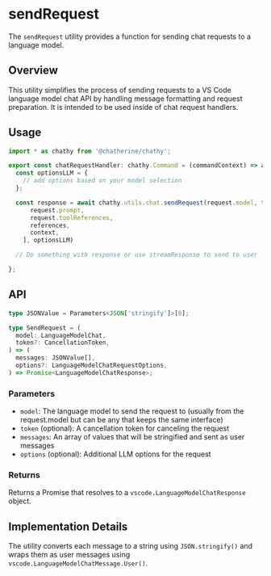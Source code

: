 # sendRequest

The `sendRequest` utility provides a function for sending chat requests to a language model.

## Overview

This utility simplifies the process of sending requests to a VS Code language model chat API by handling message formatting and request preparation. It is intended to be used inside of chat request handlers.

## Usage

```typescript
import * as chathy from '@chatherine/chathy';

export const chatRequestHandler: chathy.Command = (commandContext) => async (request, context, stream, token) => {
  const optionsLLM = {
    // add options based on your model selection
  };

  const response = await chathy.utils.chat.sendRequest(request.model, token)([
      request.prompt,
      request.toolReferences,
      references,
      context,
    ], optionsLLM)

  // Do something with response or use streamResponse to send to user

};
```

## API

```typescript
type JSONValue = Parameters<JSON['stringify']>[0];

type SendRequest = (
  model: LanguageModelChat,
  token?: CancellationToken,
) => (
  messages: JSONValue[],
  options?: LanguageModelChatRequestOptions,
) => Promise<LanguageModelChatResponse>;

```

### Parameters

- `model`: The language model to send the request to (usually from the request.model but can be any that keeps the same interface)
- `token` (optional): A cancellation token for canceling the request
- `messages`: An array of values that will be stringified and sent as user messages
- `options` (optional): Additional LLM options for the request

### Returns

Returns a Promise that resolves to a `vscode.LanguageModelChatResponse` object.

## Implementation Details

The utility converts each message to a string using `JSON.stringify()` and wraps them as user messages using `vscode.LanguageModelChatMessage.User()`.
